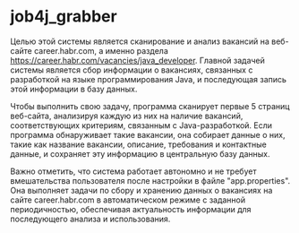 # job4j_grabber

Целью этой системы является сканирование и анализ вакансий на веб-сайте career.habr.com, а именно раздела https://career.habr.com/vacancies/java_developer. 
Главной задачей системы является сбор информации о вакансиях, связанных с разработкой на языке программирования Java, и последующая запись этой информации в базу данных.

Чтобы выполнить свою задачу, программа сканирует первые 5 страниц веб-сайта, анализируя каждую из них на наличие вакансий, соответствующих критериям, связанным с Java-разработкой. 
Если программа обнаруживает такие вакансии, она собирает данные о них, такие как название вакансии, описание, требования и контактные данные, и сохраняет эту информацию в центральную базу данных.

Важно отметить, что система работает автономно и не требует вмешательства пользователя после настройки в файле "app.properties". 
Она выполняет задачи по сбору и хранению данных о вакансиях на сайте career.habr.com в автоматическом режиме с заданной периодичностью, обеспечивая актуальность информации для последующего анализа и использования.
